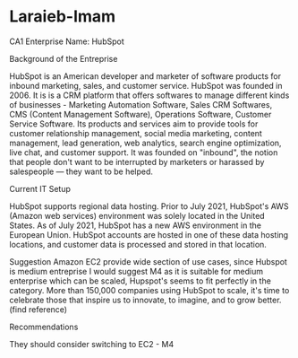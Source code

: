 # Laraieb-Imam
CA1
Enterprise Name: HubSpot

Background of the Entreprise


HubSpot is an American developer and marketer of software products for inbound marketing, sales, and customer service. HubSpot was founded in 2006. It is is a CRM platform that offers softwares to manage different kinds of businesses - Marketing Automation Software, Sales CRM Softwares, CMS (Content Management Software), Operations Software, Customer Service Software. Its products and services aim to provide tools for customer relationship management, social media marketing, content management, lead generation, web analytics, search engine optimization, live chat, and customer support.
It was founded on "inbound", the notion that people don't want to be interrupted by marketers or harassed by salespeople — they want to be helped.

Current IT Setup

HubSpot supports regional data hosting. Prior to July 2021, HubSpot's AWS (Amazon web services) environment was solely located in the United States. As of July 2021, HubSpot has a new AWS environment in the European Union. HubSpot accounts are hosted in one of these data hosting locations, and customer data is processed and stored in that location.


Suggestion Amazon EC2 provide wide section of use cases,  since Hubspot is medium entreprise I would suggest M4 as it is suitable for medium enterprise which can be scaled, Hupspot's seems to fit perfectly in the category. More than 150,000 companies using HubSpot to scale, it's time to celebrate those that inspire us to innovate, to imagine, and to grow better. (find reference)

Recommendations

They should consider switching to EC2 - M4 
